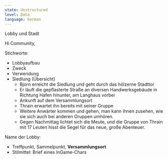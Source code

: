 ```yaml
---
state: Unstructured
level: Data
language: German
---
```

Lobby und Stadt

Hi Community,





Stichworte:
- Lobbyaufbau
- Zweck
- Verwendung
- Siedlung (Übersicht)
	- Bjorn erreicht die Siedlung und geht durch das hölzerne Stadttor
	- Er läuft die gepflasterte Straße an diversen Handwerksgebäude in Richtung Hafen hinunter, am Langhaus vorbei
	- Ankunft auf dem Versammlungsort
	- Thrain erwartet ihn bereits mit seiner Gruppe
	- Weitere Anwärter kommen und gehen, man kann ihnen zusehen, wie sie sich auch bei anderen Gruppen umhören.
	- Gegen Nachmittag lichtet sich die Meute, und die Gruppe von Thrain mit 17 Leuten hisst die Segel für das neue, große Abenteuer.

Name der Lobby:
- Treffpunkt, Sammelpunkt, **Versammlungsort**
- Stilmittel: Brief eines InGame-Chars